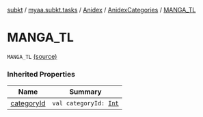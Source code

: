 [subkt](../../../index.md) / [myaa.subkt.tasks](../../index.md) / [Anidex](../index.md) / [AnidexCategories](index.md) / [MANGA_TL](./-m-a-n-g-a_-t-l.md)

# MANGA_TL

`MANGA_TL` [(source)](https://github.com/Myaamori/SubKt/blob/0.1.9/src/main/kotlin/myaa/subkt/tasks/tasks.kt#L1051)

### Inherited Properties

| Name | Summary |
|---|---|
| [categoryId](category-id.md) | `val categoryId: `[`Int`](https://kotlinlang.org/api/latest/jvm/stdlib/kotlin/-int/index.html) |
